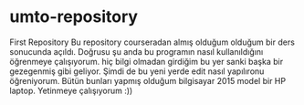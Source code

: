 # umto-repository
First Repository
Bu repository courseradan almış olduğum olduğum bir ders sonucunda açıldı. Doğrusu şu anda bu programın nasıl kullanıldığını öğrenmeye çalışıyorum. hiç bilgi olmadan girdiğim bu yer sanki başka bir gezegenmiş gibi geliyor.
Şimdi de bu yeni yerde edit nasıl yapılıronu öğreniyorum. Bütün bunları yapmış olduğum bilgisayar 2015 model bir HP laptop. Yetinmeye çalışıyorum :))
